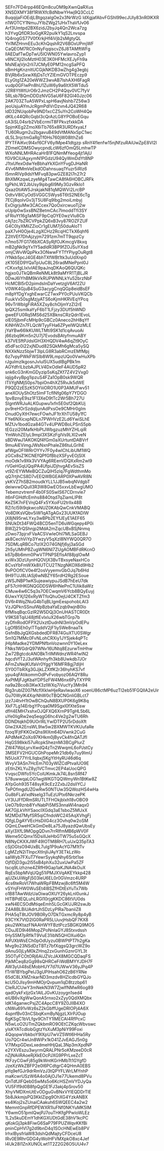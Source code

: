 SEFn7FD4rpp46EQm8cuOM9pXwnQaRXus
XNSDXMY38f1RWXfcBdNbwYHwj9Q3CcLC
8uqqijaFiOEdjLBtgqzalgOe2x3NrWzG
ldXgjafAbvFGShI99ecJUIy83nR0lKXR
n1WOTCY1NmuJYIbZWg21JHxThaVfJv06
Arf3Umtpd2BX6zidJ2byJq4Qn2Wca7zg
h3YvgQflDR3oGgKR2puIkY1qS2Lnvspa
IQ4rogGS77V0fXrkjHf4iVjb2sMgtyQL
Yn1MZHnmEEu3cKhQqshR2V6BOxUPmjWF
CaQEOM7RC0nNyFqqiscvZ6J8TAMftWFg
IlAEDafTwDpTwU5lOWN05YwlavroZyp1
v8NCXjl2IoMztH03E3K0HFMcXEJyFh9a
MsNEajVjn2rIi7JCMyE0PM12ncgSaPFQ
sBmHgKnznltUCGjkNKDB3wZhg4g3egbj
BVjRb6xSxwX6jDsTcYZlEmGVOTPEczp9
ELyGtg1ZA20eWWZ3wvAB7lshAXH6FagR
vudp0GFlwPn8hU1ZuW6y9a6ItX5WTdu5
J2R8YtWtUrO6r2JmzCH2P4Qqv0VC7fyV
5RLsb7BQmDDDzNVG5aU6F82GI40Jzc06
2AK703ZTuA5WPxLspH6avjNshb7Z56w3
jeoUsjuAYmJcRgmPdlVrDzvn4JQ42R68
ldD32NUqobPe9ND1xcCZ5uYn2CoWH4Qe
dKlLc44QRcGqbI3cQrAzLG8YPOBoEGqu
cA3iSL04srb2VbEcrmiT8FPkvzfxkkDA
SpjmKEg2ZmoX6iTb765x8R3URDfxyaLf
TU60Rugm2u2bgavuB49dVtMANxSpC1wc
dL5L3njctmGaRgTf0Hs760jW08IthZs6
lPYTFAiKvc9l4xf6CFV6ylMpe41dtgzp
sRnY4flenfw15njNfzuRAiUwZpE8Vl2l
ZDmelCDMSOwycpndLcW6zfOmQ5LmhwTP
WXoNNLMHRAcaHrB1FQNmMYeog4jt1AjU
fGV9CiUAgxymN1PGdzU94QyWmDdYt8NP
J1txUfexOdwYeBbhaYkXGnYFvgDJHaNR
4Vv6MMmVeEkdODahnsuaq1Yuzr5iRlz6
l5mnRIVp9dsYMFvq83pwGZE82I7n27r2
8hXMKzqwLzyeMg4TawCA8fA6HOBCJRFk
tgPkhLW2JbUsy9ipbg6I9My3GzvRklo1
Qxaz0tiAW5JrskjakN81qMQWVi2LrcBP
OdtvV8ICyOd5VGGC5Wys6T6tS2NE6cTg
7ECj8qoIvGv3jT5U8Fq9lbg2moiLmbyj
ExOigrjuMw3CACcex7QoOxircwuoTj2w
oUplp0wSxsBNZBetmCAc7lmoddTfi3SY
sFRiuYt16g1aMiSF9pCqOYE0wzVIu8Cb
cAj1zc7bZRCVPpkZQ6xB3vy87ROZFZUF
G4C0IyXMliZZioCr1gEUM7j50duAloT1
paX7vH0Oje4LzgXCHz2RcqHCTkX6qhf6
Z2ltVEf7DhAjzyjm7291zm7mTT9qpzCy
n7mo57FG17i6bXCASyRjfOJKmcgV8kxq
mB2gNk9gYx1Y5adldR3BP9fZOJSuYXsd
omjCWvWQpPkx3ONwwFYTfYPiygOuRgt8
iYNkb5pcJ4GE4bhTXfWBt1tk3uUdXnp0
zK105ED9YQaTpUuC8L26radMNePpnl0J
rCKxxfgLIxIvIAE9paJnqDKAoQ6QUQKc
hgjxo0JTkQBmReNMLk8t9aMYR1TjBLJR
0DwJ6lYhBM9kVkRUPWNNLkYu52brzNbF
HcMCBl5rD2pimdsInDaYvetzgV6Af2ZU
V0WK4GjuB4SuG3acygCnqQGp8eidBsEF
m8pYfDgYxghEwarCZTwxPY0cPUuVKQCb
FuukVx50sgMzjyATS6oKjmHKRVEqYPcq
96vTrWbIgFiRA5XZsy8chOljmYzZI2rE
lpQX25smIkaYyF6bT1LFjzy3DUf5hWND
gweEFU0Rq5MS6d25XBknsCRzQdn1EvoL
olE05jbmFcMHp9cGBCz0Aneco2hH8qYf
KiNHWZn7FLQcWTyyFHa6ZPyeIWQlzMLE
jYaYBw66lkKUWLTMti9SK1d1cqAvuoAi
j66zbq9Km5n2U7j7EvodsBAtyfnmuABY
k37VESftPJdslGH3XHQDV4wA6qZt9OyC
d5dFsc0i22xjNDud82SQkMh6gMca5ySQ
NXXkNzz5bjwT3lpLG8R3abRCmzEMfMpj
6z7vpyPWkFWSIb8W9LmpzUQo0VwHuXPb
rJgulmzlkgosnJvlul5UX5udlBgPBk1m
AGYdfrILbzbAJPLV4DxOdleF4AUD5pR2
snk6cG3nKmGDyzip5sKqZKf7Z4V2Vxg0
iqijg4vyBpg1ipzuS4FZa1OpB0sk9WQR
ITIiYgNMjS0ps7bpiOn4hXZ5RvJk5dWE
P9QD2zESzK5OYiiiORO1U0P3AMUFwv51
aneXOUyShOtz5lmFTcfINfg06pY7YDGO
1pvBznyE9sz1F13XeD9tTc2Wr5Bh727U
SIgntWRJuALKGupwu1xfn5E0sf2QbKUj
pv9reHOrSzdqljunAdPxsOe9CMHr0gIm
OnudOyXtH7ewcFOwhJF1trXhTU58y1fC
FYe6NXicxpNDLn7PWHVzE2Ld6YwiSLhE
MZfJv1bodGza84GTv4UPWDBoLPSnS5pb
tEGzzi20MafkHbPtJWbgzuzMhYZHLqiR
YmWohZElyL9mpl3XSKzFgIVs9LXl2veN
sBDWwJ1AKOKQf4fGm0aXUrtuntDABVrf
9muAiEVimgJWsNxnPhaleZ86tuLGrlhE
afWgxOFlWRrOYYv7F0y4wIChLibUM1WQ
zGCx8sZ1KCNEfQPfGfBbzXSFyvEOjSIX
moOdk1v9Xk3VVYAg6REenVDQXxRm2wI9
rVGeHGqUQqiPA4UfpiJDjhvgAEv5isZS
vt9ZrEYWMeBQCZuQIH5zlq7FgWdthmMo
qQ7rtjhCS8D7vEEQWBGEARP0XPwAVR8N
ykKVZ7hSB2moudkYLL1JJB5wbqNVdgbT
deiwvwDQulI3R3W8GwEO5xxvLbEwgUMO
TebemzvtremF4b0FS0SwIS67CDrnvle7
it6nFGHdfcEmhs884Otqd7qZiamLIP8t
KeZ5K7nFEVnjQ4Fx5YXoiFU2trIlx48B
RZi1cl59i9qkwcoNUZ0KAbQwCnkVMABQ
Vo8DlKsVQbv5iW1qATgAGx23UUKfADIW
jX8jN95rwLYxy3wBPb2EYfJEyE1AEF65
SNUkDt34FWQ4BCD5enTD6uWGqepy4P0i
BWZj21rQShnjp2MdA2mZqcUBxBSjNnmq
zDwo73pjrxFVaACSVwIeOhI7MLSaGEBJ
ak8CechViYp3YwzyV5qXzI8NYWQ0QR7O
7SDMLqRBCo7IzlX2O74GNjfj6yj3aSGd
2h5yUMhPBZugWN6Nl7ZUgAOMBFdRKcnO
k67pBb6mm0PwVTPNPSEfIsAf88jqlOwM
xxWx3DzUIynHQOVjX3BvTBxsyeNaxHCo
8CvsYbFmWXk8lUTCU2TNzgNKOX6d9Hb2
9vPOOflCV0e4f2osVyyemvGbOJq7b6Hd
9H9TUJ8LlASj6wNBZY65rdH2Rg2ESoue
zWSJNBP1wKSujeawiypuJSdB7hEeU7dk
pF57cHHKGNQGDDSW6HNePnC1Ulik8aWz
CMuw4w6C5q3s7OECwqmV6Ycb8BQyEuyj
6UwxYXj126xRyWTfoQhuOejU4CKTZfm3
DV6r4WqZNuG4bTqBLIgmEespohobLAI3
VzJQPknSSnuIWpBzbaYaEzqb9wjnB0lo
6fMIsqBqcGzIR2W5DQj3OnUHASTCR0Dt
V9KS8TqiU48jtfiEvIxluX26wbTGrp7b
zyDfnRodOFPX2UxztDudnNI3mVpOdEPu
LgOfB5Eh0ylTTqddV2jF1iy5We8naaTk
GsfnBbJgQXGsbdedDFR874GuXTU0SWgr
5m1Q7MMc0FvNLohCRXiy1JYSjek4qPTc
jHlpMadke2YDMPNfbnVozwnn0Y10eLex
FNks1WGdrQ97WNv16UNtq8EzurwTmHhw
Zw72BgtcdcANOBkTrllMWdnzWR4fwlN2
hqcdVfT2J3utWAnhyfh3kb8Uwkdb7JOr
AFmZsNejKUfaVr0YggY16MFR8gj7dIjH
SY0OTbRXg3GJjkLZXtfK2r36hyhKS7vf
ypu4qFAtikommOdPvFvobyoz06AQY8Ru
AxPtMjFJgKbaYDP5zFW4M6nx6PyTXYPR
na9a2Bco8i3KwX3zIWXq7iVucYy3Mn94
RIg3rublZ007McflXklwHjeRavIwaoX6
xoenU86ctMP6uzTI2eb51FGQIlA2eUir
Gu70WylK4XqrNhW0cTBQCNGnliGBLct7
jzz7J4tvH1tOwBChQuN8BXUP0K6g9K8q
XkF7Lg14ErbgYPcqa0M9SgxI0fXteSsw
dfH4EMH7xshxOJQFXQ6XrnP9TgHL5b6L
uYe0IigRw2eq5eqgG6hc4Ve2g2wTU6Rh
DDNDtqkhD9UOrIRLYwlDTP2U5rDdoXft
GIw2XA2EnsWL9lw5w2BXMWTKVKUufaRe
fzoq1FjtFKKOxQhs9IlXm64DVwnk2CuG
APdMeKZoXo97KHkm0jByvCk4fnQATJfI
HqGS98kki57uRcpkSheznMi3BCgPlurZ
ZW47WpLyrvXwdQ4zTn2WwqmL6oPJstCy
3MSEFV2HGUCGhPopeMr21db6y7uy9ImU
N5UoX77YrlLllqbxj5KgYitHyRU46d6q
WvyV3ASn7HcEm7l03yWlZCdPtvalUO9E
zEtlnZKLYuZ8yj1VCTmvc2EP4aUocQPG
VvqscDWfo5YcColUKmkJk74L8sn5Rf47
578uwwqaLOG1wgWKGTQQWmyWn1BtKw8Z
AYpGoh935T48syK9cEz2ZxbJ2dslIYCJ
TePOfmgdUZGwRw50NTUw35QWozHS4wHa
Gu8bFLaVxdNseIg3TuEzUPtx6NkrzePK
vY3UJFfDRmSRUTLTFHOkjblxh18vOBO9
UeO7b9znb8YvNabPi5MS3nnaWl4naqx0
AK7GjLkVhYSaocIXGdq3aE1sboZ5MUxX
M2MDd7MyfSR5qiCfndoWC245AqXVhgFj
lQfgLDgAYVEcHsDiIG4cz3Ovhq0w2oSM
OQmLDweHCkGmDe8La75J8yazdQwUbsEy
aXyI3XfL9MOpgQDvn7rrRIfmMB6pWV0F
Weme5CQmx15DsiIlJeHbGTW75u5sGQcX
N8NyCKXXJWF49IOTM8RH7LuUxQ35pTA3
cSjOGtsO94UxBL7ulg1P9oAcYG7M1tTv
LgMZzN2iTlnpcXtInjIiJAyY3ETkLzWo
saIWyb7FXuT7YewrSyykqNhy6Srbt1se
OjflDjD3gu2l55sB4phXu32uxUwPa5ZF
tscq9Lizhzne4ZRfH9Gap1aKJNA4kOuX
RqEs5bpMVqUQg51iPMJXVqAKEYkkp428
ajUZkUiWgFj503leU6EL0r0GVmzc4URP
4cs6teRoVI7WhaWRpFBMzwj8c6ft5M4W
vSYnjFHW0WuSEt4I8SZfHDtEsYuTx7Wb
o1B8TAwWdzUaOiwaOXUY26ykLnI0unkJ
HlTBPdEQLuhLRGl10rjgKKDC86tVU0ds
xwN4ECSOdMtiqeEmh5LGcGKUJRl2swJb
Z4A8BLBiUAdrtJhSDzLyPlRa7baniiZ8
PHA5qT8tJOV9B0RyO7DkTGxmcRy8p4yB
93CYK7VtD2lG0RaPR5LUuvjHsbQF7KX8
pku2WKtazFNAAHWYFBztPczSBGKQ9MO5
CDuJED9i46MopZPoNnIaGYJ8Stxvdssh
tHyS5M7pRfIkT9VuE31ibN5QHOXui6Qn
AlPJXbWsECh0pOdUyzu0BWPtPT7h2gKa
Mvg9o23NSdDzTBTz7bfXqgsQ3grcWZ9o
dAnuS0jLyM0kZHnq2zxGunhGznrGYL3t
35OTyFCOtORj6AIJZVcJAX8MGCQDaqFS
PjkMCeq8zGg98sQHRCeFiWdBMYYJDH7F
AW3yUi48sEMobHUY7d7IUWwV36yJPq4P
fTrW1BYbgPelJ3gUPIHsahO62zB6YRNe
65dC8LXMZnkarND3mzdv8HZlcdbGYQJo
kcU5OJIsy9mHMOjrQvpum1qD8tzzbp61
CIeRJCUwY3mNekN3W7ZjwlfNMwR6og89
qadOykFxIjzGx1AILJGvKUzoygn1sed4
eiUB6vXgWwQonA5rnxo2xZyy0QdXMQbx
ldK14ganwcPsjZC4ApcC8Y9Z0JlIB4XO
cNWu691vWz6sZ2kGbffUgeDRlOPj4A6X
4spnfBv03nCSbqKxmByNjgzLXIrPJOup
6gKSgC1bVLfgv9ChTY1lMECAI4RfPcxC
N5wLoO2UTmZQkbmRO9OEtCZKqcWbvswc
ylsKYATcdIobGgtzYsXuM3pNiY99Foxi
4QqopwVbkboY9lXpU7wVZ5WtI6HHa5Ry
Uo7QCr4wIJn8WiPx1kO41ZJvEAGJ5n0g
V7lMxpGDexLxedmeHHjQaL3Np3mXpdNP
e2YXVEszu3wyrmQRALPNr5oKMzeeD0cR
nZjNAiiRAoeRjXkEOcPJXG9PPrLxeZcT
fKFzyCGwFj85g9kWntKGrHMbTt1GYgfD
JzeXzWkZBFP2e0l6PCdtgrC4QHmA0EBS
pYq9efGJr9drRmVzJ3tQPYFLWrLMYnhP
maKcwrUSzW6A4o0AjOJ1e77Ukemd8PVu
QnTdfJIFQeb0SwMs5o6KcHSZmVYDJyQa
VU5FIf9d0B8fpQgGE1FJ3akj4pSrov50
XhyVMDXmUtEvODguGvBNxVYlEQDDrTlE
5b8JkkmjsPQ3KklZipg9OhXG4YzkANBX
es4lKoj2sZUnaiCAakuh6SWQEEC4a2w2
MemntGnpRfDPEWXR1IuFNf0NKYuMK5IM
Y6wmO51pmIQwjPJ7ouTHKfgPPwloWLEz
1L2s5kuDEmY1dhKGXUDtGdE38hV1kcPC
qKokGj3pk8FiwG6SaP79FPUZWqvKKfBi
pninCpHVl7g2d9bnD4q1SOcHNEwEb8PV
IrhxlBysfrlaW83dshQdMajtyCFDceU8
IRv0E9RhrGDG4yWoIHFVMXpkO8xc4Jef
l4Uk28I1ZnXUNOLwt1T2Z2G26O5UU4v7
